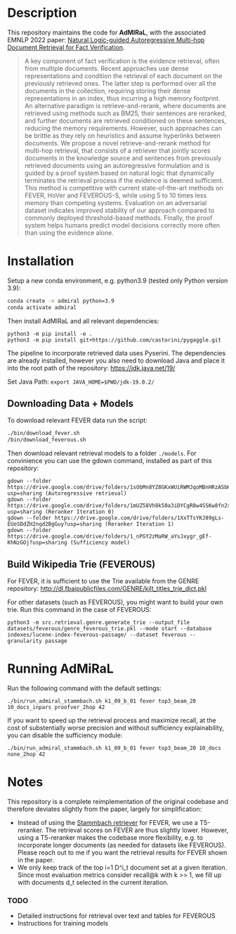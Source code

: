 # Description

This repository maintains the code for **AdMIRaL**, with the associated EMNLP 2022 paper: [Natural Logic-guided Autoregressive Multi-hop Document Retrieval
for Fact Verification](https://arxiv.org/abs/2406.13124).

> A key component of fact verification is the evidence retrieval, often from multiple documents. Recent approaches use dense representations and condition the retrieval of each document on the previously retrieved ones. The latter step is performed over all the documents in the collection, requiring storing their dense representations in an index, thus incurring a high memory footprint. An alternative paradigm is retrieve-and-rerank, where  documents are retrieved using methods such as BM25, their sentences are reranked, and further documents are retrieved  conditioned on these sentences, reducing the memory requirements. However, such approaches can be brittle as they rely on heuristics and assume hyperlinks between documents. We propose a novel retrieve-and-rerank method for multi-hop retrieval, that consists of a retriever that 
jointly scores documents in the knowledge source and sentences from previously retrieved documents using an autoregressive formulation and is guided by a proof system based on natural logic that dynamically terminates the retrieval process if the evidence is deemed sufficient. This method is competitive with current state-of-the-art methods on FEVER, HoVer and FEVEROUS-S, while using $5$ to $10$ times less memory than competing systems. Evaluation on an adversarial dataset indicates improved stability of our approach compared to commonly deployed threshold-based methods. Finally, the proof system helps humans predict model decisions correctly more often than using the evidence alone.

# Installation

Setup a new conda environment, e.g. python3.9 (tested only Python version 3.9):

```bash
conda create -n admiral python=3.9
conda activate admiral
```

Then install AdMIRaL and all relevant dependencies:

```
python3 -m pip install -e .
python3 -m pip install git+https://github.com/castorini/pygaggle.git
```


The pipeline to incorporate retrieved data uses Pyserini. The dependencies are already installed, however you also need to download Java and place it into the root path of the repository: https://jdk.java.net/19/

Set Java Path: `export JAVA_HOME=$PWD/jdk-19.0.2/`

## Downloading Data + Models

To download relevant FEVER data run the script:

```bash
./bin/download_fever.sh
/bin/download_feverous.sh
```


Then download relevant retrieval models to a folder `./models`. For convinience you can use the gdown command, installed as part of this repository:

```
gdown --folder https://drive.google.com/drive/folders/1sObMn8YZ8GKxWUiRWMJqoMBnHRzASbKl?usp=sharing (Autoregressive retrieval)
gdown --folder https://drive.google.com/drive/folders/1mUZ58Vh8k50a3iDYCgR8w4SSKw8fn2sk?usp=sharing (Reranker Iteration 0)
gdown --folder https://drive.google.com/drive/folders/1XxTTsYKJ89gLs-EUoSDdZH2nqd2BgGuy?usp=sharing (Reranker Iteration 1)
gdown --folder https://drive.google.com/drive/folders/1_nPGY2zMaRW_aYsJxygr_gEf-KhNzGOj?usp=sharing (Sufficiency model)
```

## Build Wikipedia Trie (FEVEROUS)

For FEVER, it is sufficient to use the Trie available from the GENRE repository: http://dl.fbaipublicfiles.com/GENRE/kilt_titles_trie_dict.pkl

For other datasets (such as FEVEROUS), you might want to build your own trie. Run this command in the case of FEVEROUS:

```
python3 -m src.retrieval.genre.generate_trie --output_file datasets/feverous/genre_feverous_trie.pkl --mode start --database indexes/lucene-index-feverous-passage/ --dataset feverous --granularity passage
```

# Running AdMiRaL

Run the following command with the default settings:

```
./bin/run_admiral_stammbach.sh k1_09_b_01 fever top3_beam_20 10_docs_inpars proofver_2hop 42
```

If you want to speed up the retrieval process and maximize recall, at the cost of substentially worse precision and without sufficiency explainability, you can disable the sufficiency module:

```
./bin/run_admiral_stammbach.sh k1_09_b_01 fever top3_beam_20 10_docs none_2hop 42
```

# Notes

This repository is a complete reimplementation of the original codebase and therefore deviates slightly from the paper, largely for simplification:
- Instead of using the [Stammbach retriever](https://github.com/dominiksinsaarland/document-level-FEVER) for FEVER, we use a T5-reranker. The retrieval scores on FEVER are thus slightly lower. However, using a T5-reranker makes the codebase more flexibility, e.g. to incorporate longer documents (as needed for datasets like FEVEROUS). Please reach out to me if you want the retrieval results for FEVER shown in the paper.
- We only keep track of the top i=1 D^i_t document set at a given iteration. Since most evaluation metrics consider recall@k with k >> 1, we fill up with documents d_t selected in the current iteration. 

### TODO
- Detailed instructions for retrieval over text and tables for FEVEROUS
- Instructions for training models
